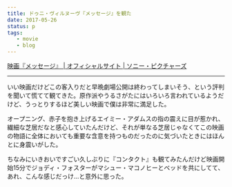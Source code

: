 ```yaml
---
title: ドゥニ・ヴィルヌーヴ『メッセージ』を観た
date: 2017-05-26
status: p
tags:
   - movie
   - blog
---
```


[映画『メッセージ』 \| オフィシャルサイト \| ソニー・ピクチャーズ](http://www.message-movie.jp/)

---

いい映画だけどこの客入りだと早晩劇場公開は終わってしまいそう、という評判を聞いて慌てて観てきた。原作派やうるさがたにはいろいろ言われているようだけど、うっとりするほど美しい映画で僕は非常に満足した。

オープニング、赤子を抱き上げるエイミー・アダムスの指の震えに目が惹かれ、繊細な芝居だなと感心していたんだけど、それが単なる芝居じゃなくてこの映画の物語に全体においても重要な含意を持つものだったのに気づいたときにはほんとに身震いがした。

ちなみにいきおいですごい久しぶりに『コンタクト』も観てみたんだけど映画開始15分でジョディ・フォスターがマシュー・マコノヒーとベッドを共にしてて、あれ、こんな感じだっけ…と意外に思った。
